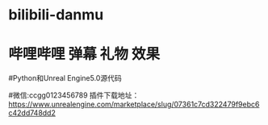 # bilibili-danmu

# 哔哩哔哩 弹幕  礼物 效果
#Python和Unreal Engine5.0源代码

#微信:ccgg0123456789
插件下载地址：https://www.unrealengine.com/marketplace/slug/07361c7cd322479f9ebc6c42dd748dd2
